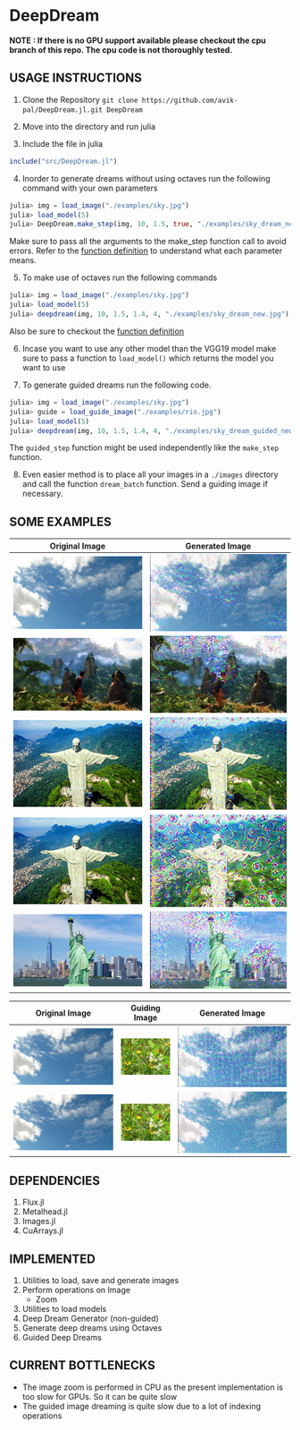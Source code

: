 # DeepDream

**NOTE : If there is no GPU support available please checkout the cpu
branch of this repo. The cpu code is not thoroughly tested.**

## USAGE INSTRUCTIONS

1. Clone the Repository
`git clone https://github.com/avik-pal/DeepDream.jl.git DeepDream`

2. Move into the directory and run julia

3. Include the file in julia
```julia
include("src/DeepDream.jl")
```

4. Inorder to generate dreams without using octaves run the following
   command with your own parameters
```julia
julia> img = load_image("./examples/sky.jpg")
julia> load_model(5)
julia> DeepDream.make_step(img, 10, 1.5, true, "./examples/sky_dream_new.jpg")
```
Make sure to pass all the arguments to the make_step function call to
avoid errors. Refer to the [function definition](https://github.com/avik-pal/DeepDream.jl/blob/11ef038ec6333114e521c6d6b422a4831c6bb0c8/src/dream.jl#L5) to understand what each parameter means.

5. To make use of octaves run the following commands
```julia
julia> img = load_image("./examples/sky.jpg")
julia> load_model(5)
julia> deepdream(img, 10, 1.5, 1.4, 4, "./examples/sky_dream_new.jpg")
```
Also be sure to checkout the [function definition](https://github.com/avik-pal/DeepDream.jl/blob/11ef038ec6333114e521c6d6b422a4831c6bb0c8/src/dream.jl#L27)

6. Incase you want to use any other model than the VGG19 model make sure
   to pass a function to `load_model()` which returns the model you want
   to use

7. To generate guided dreams run the following code.
```julia
julia> img = load_image("./examples/sky.jpg")
julia> guide = load_guide_image("./examples/rio.jpg")
julia> load_model(5)
julia> deepdream(img, 10, 1.5, 1.4, 4, "./examples/sky_dream_guided_new.jpg", guided = true)
```
The `guided_step` function might be used independently like the
`make_step` function.

8. Even easier method is to place all your images in a `./images`
   directory and call the function `dream_batch` function. Send a
   guiding image if necessary.

## SOME EXAMPLES
|Original Image|Generated Image|
|:---:|:---:|
|![Sky](./examples/sky.jpg)|![Deepdream on Sky](./examples/sky_dream.jpg)|
|![Game](./examples/game.jpg)|![Deepdream on Game](./examples/game_dream.jpg)|
|![Rio](./examples/rio.jpg)|![Deepdream on Rio](./examples/rio_dream.jpg)|
|![Rio](./examples/rio.jpg)|![Deepdream on Rio](./examples/rio_dream_2.jpg)|
|![Statue of Liberty](./examples/liberty.jpg)|![Deepdream on Statue of Liberty](./examples/liberty_dream.jpg)|

|Original Image|Guiding Image|Generated Image|
|:---:|:---:|:---:|
|![Sky](./examples/sky.jpg)|![Flowers](./examples/flowers.jpg)|![Sky Dream guided by Flower](./examples/sky_guided_flower.jpg)|
|![Sky](./examples/sky.jpg)|![Flowers](./examples/flowers.jpg)|![Sky Dream guided by Flower](./examples/sky_guided_flower_2.jpg)|

## DEPENDENCIES

1. Flux.jl
2. Metalhead.jl
3. Images.jl
4. CuArrays.jl

## IMPLEMENTED

1. Utilities to load, save and generate images
2. Perform operations on Image
    * Zoom
3. Utilities to load models
4. Deep Dream Generator (non-guided)
5. Generate deep dreams using Octaves
6. Guided Deep Dreams

## CURRENT BOTTLENECKS

* The image zoom is performed in CPU as the present implementation is
    too slow for GPUs. So it can be quite slow
* The guided image dreaming is quite slow due to a lot of indexing
    operations
